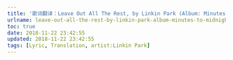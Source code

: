```yaml
---
title: '歌词翻译：Leave Out All The Rest, by Linkin Park (Album: Minutes to Midnight)'
urlname: leave-out-all-the-rest-by-linkin-park-album-minutes-to-midnight-lyric-translation
toc: true
date: 2018-11-22 23:42:55
updated: 2018-11-22 23:42:55
tags: [Lyric, Translation, artist:Linkin Park]
---
```

